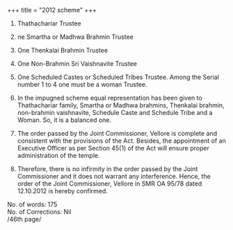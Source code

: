 +++
title = "2012 scheme"
+++


1. Thathachariar Trustee
2. ne Smartha or Madhwa Brahmin Trustee 
3. One Thenkalai Brahmin Trustee
4. One Non-Brahmin Sri Vaishnavite Trustee
5. One Scheduled Castes or Scheduled Tribes Trustee. Among the Serial number 1 to 4 one must be a woman Trustee.

31. In the impugned scheme equal representation has been given to Thathachariar family, Smartha or Madhwa brahmins, Thenkalai brahmin, non-brahmin vaishnavite, Schedule Caste and Schedule Tribe and a Woman. So, it is a balanced one.
32. The order passed by the Joint Commissioner, Vellore is complete and consistent with the provisions of the Act. Besides, the appointment of an Executive Officer as per Section 45(1) of the Act will ensure proper administration of the temple.
33. Therefore, there is no infirmity in the order passed by the Joint Commissioner and it does not warrant any interference. Hence, the order of the Joint Commissioner, Vellore in SMR OA 95/78 dated 12.10.2012 is hereby confirmed.

No. of words: 175  
No. of Corrections: Nil  
/46th page/
